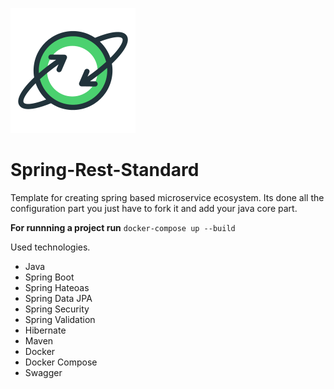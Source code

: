 ![Alt text](images/logo.png?raw=true "Architecture for Geeks")
# Spring-Rest-Standard
Template for creating spring based microservice ecosystem.
Its done all the configuration part you just have to fork it and add your java core part.

**For runnning a project run**
`docker-compose up --build`

Used technologies.

- Java
- Spring Boot
- Spring Hateoas
- Spring Data JPA
- Spring Security
- Spring Validation
- Hibernate
- Maven
- Docker
- Docker Compose
- Swagger
